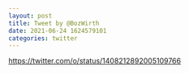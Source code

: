 ```yaml
--- 
layout: post 
title: Tweet by @BozWirth 
date: 2021-06-24 1624579101 
categories: twitter 
--- 
```

https://twitter.com/o/status/1408212892005109766
